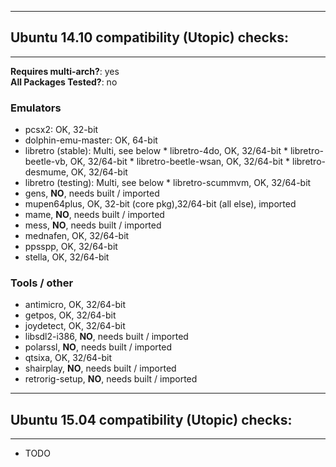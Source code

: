 ----------------------------------------------------
## Ubuntu 14.10 compatibility (Utopic) checks:
----------------------------------------------------

**Requires multi-arch?**: yes  
**All Packages Tested?**: no

### Emulators
* pcsx2: OK, 32-bit
* dolphin-emu-master: OK, 64-bit
* libretro (stable): Multi, see below
      * libretro-4do, OK, 32/64-bit
      * libretro-beetle-vb, OK, 32/64-bit
      * libretro-beetle-wsan, OK, 32/64-bit
      * libretro-desmume, OK, 32/64-bit
* libretro (testing): Multi, see below
      * libretro-scummvm, OK, 32/64-bit
* gens, **NO**, needs built / imported
* mupen64plus, OK, 32-bit (core pkg),32/64-bit (all else), imported
* mame, **NO**, needs built / imported
* mess, **NO**, needs built / imported
* mednafen, OK, 32/64-bit
* ppsspp, OK, 32/64-bit
* stella, OK, 32/64-bit

### Tools / other
* antimicro, OK, 32/64-bit
* getpos, OK, 32/64-bit
* joydetect, OK, 32/64-bit
* libsdl2-i386, **NO**, needs built / imported
* polarssl, **NO**, needs built / imported
* qtsixa, OK, 32/64-bit
* shairplay, **NO**, needs built / imported
* retrorig-setup, **NO**, needs built / imported

----------------------------------------------------
## Ubuntu 15.04 compatibility (Utopic) checks:
----------------------------------------------------

* TODO
